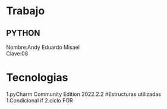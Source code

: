# Trabajo <br>
## PYTHON <br>
Nombre:Andy Eduardo Misael <br>
Clave:08
# Tecnologias
1.pyCharm Community Edition 2022.2.2
#Estructuras utilizadas
1.Condicional if
2.ciclo FOR

